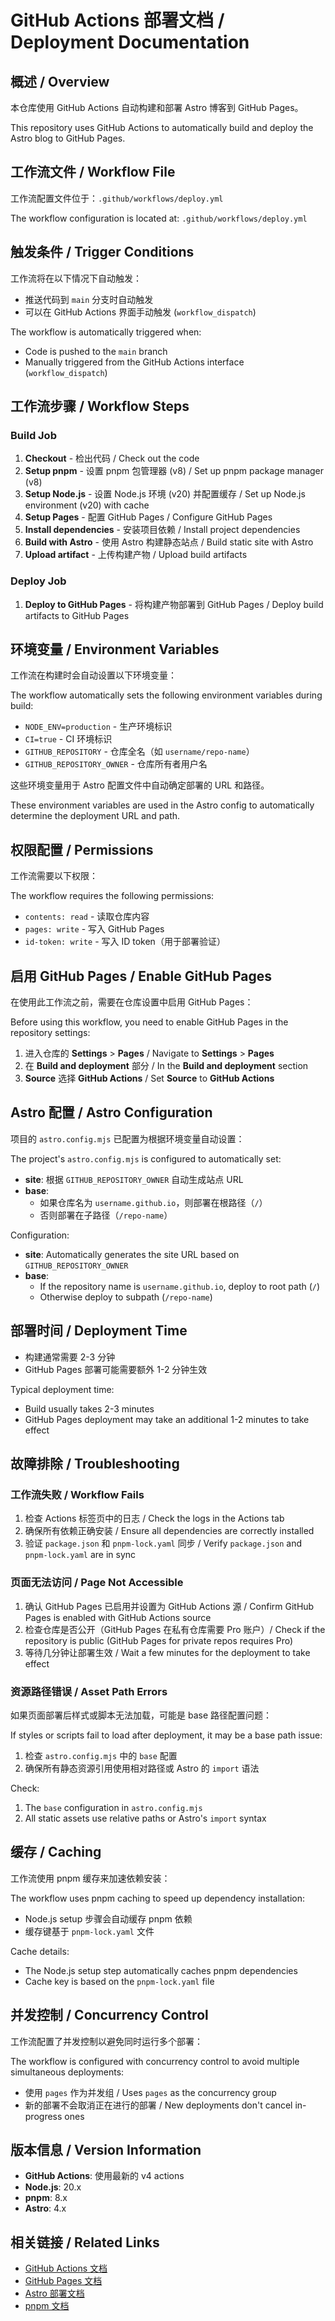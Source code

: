 # GitHub Actions 部署文档 / Deployment Documentation

## 概述 / Overview

本仓库使用 GitHub Actions 自动构建和部署 Astro 博客到 GitHub Pages。

This repository uses GitHub Actions to automatically build and deploy the Astro blog to GitHub Pages.

## 工作流文件 / Workflow File

工作流配置文件位于：`.github/workflows/deploy.yml`

The workflow configuration is located at: `.github/workflows/deploy.yml`

## 触发条件 / Trigger Conditions

工作流将在以下情况下自动触发：
- 推送代码到 `main` 分支时自动触发
- 可以在 GitHub Actions 界面手动触发 (`workflow_dispatch`)

The workflow is automatically triggered when:
- Code is pushed to the `main` branch
- Manually triggered from the GitHub Actions interface (`workflow_dispatch`)

## 工作流步骤 / Workflow Steps

### Build Job

1. **Checkout** - 检出代码 / Check out the code
2. **Setup pnpm** - 设置 pnpm 包管理器 (v8) / Set up pnpm package manager (v8)
3. **Setup Node.js** - 设置 Node.js 环境 (v20) 并配置缓存 / Set up Node.js environment (v20) with cache
4. **Setup Pages** - 配置 GitHub Pages / Configure GitHub Pages
5. **Install dependencies** - 安装项目依赖 / Install project dependencies
6. **Build with Astro** - 使用 Astro 构建静态站点 / Build static site with Astro
7. **Upload artifact** - 上传构建产物 / Upload build artifacts

### Deploy Job

1. **Deploy to GitHub Pages** - 将构建产物部署到 GitHub Pages / Deploy build artifacts to GitHub Pages

## 环境变量 / Environment Variables

工作流在构建时会自动设置以下环境变量：

The workflow automatically sets the following environment variables during build:

- `NODE_ENV=production` - 生产环境标识
- `CI=true` - CI 环境标识
- `GITHUB_REPOSITORY` - 仓库全名（如 `username/repo-name`）
- `GITHUB_REPOSITORY_OWNER` - 仓库所有者用户名

这些环境变量用于 Astro 配置文件中自动确定部署的 URL 和路径。

These environment variables are used in the Astro config to automatically determine the deployment URL and path.

## 权限配置 / Permissions

工作流需要以下权限：

The workflow requires the following permissions:

- `contents: read` - 读取仓库内容
- `pages: write` - 写入 GitHub Pages
- `id-token: write` - 写入 ID token（用于部署验证）

## 启用 GitHub Pages / Enable GitHub Pages

在使用此工作流之前，需要在仓库设置中启用 GitHub Pages：

Before using this workflow, you need to enable GitHub Pages in the repository settings:

1. 进入仓库的 **Settings** > **Pages** / Navigate to **Settings** > **Pages**
2. 在 **Build and deployment** 部分 / In the **Build and deployment** section
3. **Source** 选择 **GitHub Actions** / Set **Source** to **GitHub Actions**

## Astro 配置 / Astro Configuration

项目的 `astro.config.mjs` 已配置为根据环境变量自动设置：

The project's `astro.config.mjs` is configured to automatically set:

- **site**: 根据 `GITHUB_REPOSITORY_OWNER` 自动生成站点 URL
- **base**: 
  - 如果仓库名为 `username.github.io`，则部署在根路径（`/`）
  - 否则部署在子路径（`/repo-name`）

Configuration:

- **site**: Automatically generates the site URL based on `GITHUB_REPOSITORY_OWNER`
- **base**: 
  - If the repository name is `username.github.io`, deploy to root path (`/`)
  - Otherwise deploy to subpath (`/repo-name`)

## 部署时间 / Deployment Time

- 构建通常需要 2-3 分钟
- GitHub Pages 部署可能需要额外 1-2 分钟生效

Typical deployment time:

- Build usually takes 2-3 minutes
- GitHub Pages deployment may take an additional 1-2 minutes to take effect

## 故障排除 / Troubleshooting

### 工作流失败 / Workflow Fails

1. 检查 Actions 标签页中的日志 / Check the logs in the Actions tab
2. 确保所有依赖正确安装 / Ensure all dependencies are correctly installed
3. 验证 `package.json` 和 `pnpm-lock.yaml` 同步 / Verify `package.json` and `pnpm-lock.yaml` are in sync

### 页面无法访问 / Page Not Accessible

1. 确认 GitHub Pages 已启用并设置为 GitHub Actions 源 / Confirm GitHub Pages is enabled with GitHub Actions source
2. 检查仓库是否公开（GitHub Pages 在私有仓库需要 Pro 账户）/ Check if the repository is public (GitHub Pages for private repos requires Pro)
3. 等待几分钟让部署生效 / Wait a few minutes for the deployment to take effect

### 资源路径错误 / Asset Path Errors

如果页面部署后样式或脚本无法加载，可能是 base 路径配置问题：

If styles or scripts fail to load after deployment, it may be a base path issue:

1. 检查 `astro.config.mjs` 中的 `base` 配置
2. 确保所有静态资源引用使用相对路径或 Astro 的 `import` 语法

Check:

1. The `base` configuration in `astro.config.mjs`
2. All static assets use relative paths or Astro's `import` syntax

## 缓存 / Caching

工作流使用 pnpm 缓存来加速依赖安装：

The workflow uses pnpm caching to speed up dependency installation:

- Node.js setup 步骤会自动缓存 pnpm 依赖
- 缓存键基于 `pnpm-lock.yaml` 文件

Cache details:

- The Node.js setup step automatically caches pnpm dependencies
- Cache key is based on the `pnpm-lock.yaml` file

## 并发控制 / Concurrency Control

工作流配置了并发控制以避免同时运行多个部署：

The workflow is configured with concurrency control to avoid multiple simultaneous deployments:

- 使用 `pages` 作为并发组 / Uses `pages` as the concurrency group
- 新的部署不会取消正在进行的部署 / New deployments don't cancel in-progress ones

## 版本信息 / Version Information

- **GitHub Actions**: 使用最新的 v4 actions
- **Node.js**: 20.x
- **pnpm**: 8.x
- **Astro**: 4.x

## 相关链接 / Related Links

- [GitHub Actions 文档](https://docs.github.com/en/actions)
- [GitHub Pages 文档](https://docs.github.com/en/pages)
- [Astro 部署文档](https://docs.astro.build/en/guides/deploy/github/)
- [pnpm 文档](https://pnpm.io/)
